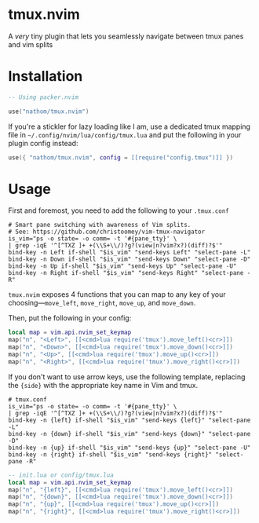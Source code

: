# tmux.nvim

A *very* tiny plugin that lets you seamlessly navigate between tmux panes and vim splits


# Installation

```lua
-- Using packer.nvim

use("nathom/tmux.nvim")

```

If you're a stickler for lazy loading like I am, use a dedicated
tmux mapping file in `~/.config/nvim/lua/config/tmux.lua` and
put the following in your plugin config instead:

```lua
use({ "nathom/tmux.nvim", config = [[require("config.tmux")]] })
```

# Usage

First and foremost, you need to add the following to your `.tmux.conf`

```tmux
# Smart pane switching with awareness of Vim splits.
# See: https://github.com/christoomey/vim-tmux-navigator
is_vim="ps -o state= -o comm= -t '#{pane_tty}' \
| grep -iqE '^[^TXZ ]+ +(\\S+\\/)?g?(view|n?vim?x?)(diff)?$'"
bind-key -n Left if-shell "$is_vim" "send-keys Left" "select-pane -L"
bind-key -n Down if-shell "$is_vim" "send-keys Down" "select-pane -D"
bind-key -n Up if-shell "$is_vim" "send-keys Up" "select-pane -U"
bind-key -n Right if-shell "$is_vim" "send-keys Right" "select-pane -R"
```

`tmux.nvim` exposes 4 functions that you can map to any key of
your choosing—`move_left`, `move_right`, `move_up`, and `move_down`.

Then, put the following in your config:


```lua
local map = vim.api.nvim_set_keymap
map("n", "<Left>", [[<cmd>lua require('tmux').move_left()<cr>]])
map("n", "<Down>", [[<cmd>lua require('tmux').move_down()<cr>]])
map("n", "<Up>", [[<cmd>lua require('tmux').move_up()<cr>]])
map("n", "<Right>", [[<cmd>lua require('tmux').move_right()<cr>]])
```



If you don't want to use arrow keys, use the following template, replacing the `{side}` with the appropriate key name in Vim and tmux.

```tmux
# tmux.conf
is_vim="ps -o state= -o comm= -t '#{pane_tty}' \
| grep -iqE '^[^TXZ ]+ +(\\S+\\/)?g?(view|n?vim?x?)(diff)?$'"
bind-key -n {left} if-shell "$is_vim" "send-keys {left}" "select-pane -L"
bind-key -n {down} if-shell "$is_vim" "send-keys {down}" "select-pane -D"
bind-key -n {up} if-shell "$is_vim" "send-keys {up}" "select-pane -U"
bind-key -n {right} if-shell "$is_vim" "send-keys {right}" "select-pane -R"
```



```lua
-- init.lua or config/tmux.lua
local map = vim.api.nvim_set_keymap
map("n", "{left}", [[<cmd>lua require('tmux').move_left()<cr>]])
map("n", "{down}", [[<cmd>lua require('tmux').move_down()<cr>]])
map("n", "{up}", [[<cmd>lua require('tmux').move_up()<cr>]])
map("n", "{right}", [[<cmd>lua require('tmux').move_right()<cr>]])
```

